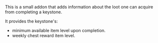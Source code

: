 This is a small addon that adds information about the loot one can acquire from completing a keystone.

It provides the keystone's:

* minimum available item level upon completion.
* weekly chest reward item level.
